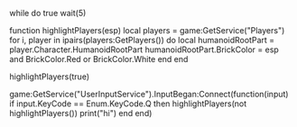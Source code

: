 while do true
    wait(5)

function highlightPlayers(esp)
    local players = game:GetService("Players")
    for i, player in ipairs(players:GetPlayers()) do
      local humanoidRootPart = player.Character.HumanoidRootPart
      humanoidRootPart.BrickColor = esp and BrickColor.Red or BrickColor.White
    end
  end
  
  highlightPlayers(true)
  
  game:GetService("UserInputService").InputBegan:Connect(function(input)
    if input.KeyCode == Enum.KeyCode.Q then
      highlightPlayers(not highlightPlayers())
      print("hi")
    end
  end)

